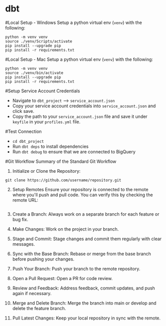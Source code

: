 # dbt

#Local Setup - Windows
Setup a python virtual env (`venv`) with the following:
```
python -m venv venv
source ./venv/Scripts/activate
pip install --upgrade pip
pip install -r requirements.txt
```
#Local Setup - Mac
Setup a python virtual env (`venv`) with the following:
```
python -m venv venv
source ./venv/bin/activate
pip install --upgrade pip
pip install -r requirements.txt
```

#Setup Service Account Credentials
- Navigate to `dbt_project` --> `service_account.json`
- Copy your service account credentials into `service_account.json` and click save.
- Copy the path to your `service_account.json` file and save it under `keyfile` in your `profiles.yml` file.

#Test Connection
- `cd dbt_project`
- Run `dbt deps` to install dependencies
- Run `dbt debug` to ensure that we are connected to BigQuery


#Git Workflow
Summary of the Standard Git Workflow
1. Initialize or Clone the Repository:
```
git clone https://github.com/username/repository.git
```
2. Setup Remotes
Ensure your repository is connected to the remote where you'll push and pull code.
You can verify this by checking the remote URL:
```

```
3. Create a Branch:
Always work on a separate branch for each feature or bug fix.
4. Make Changes:
Work on the project in your branch.

5. Stage and Commit:
Stage changes and commit them regularly with clear messages.

6. Sync with the Base Branch:
Rebase or merge from the base branch before pushing your changes.

7. Push Your Branch:
Push your branch to the remote repository.

8. Open a Pull Request:
Open a PR for code review.

9. Review and Feedback:
Address feedback, commit updates, and push again if necessary.

10. Merge and Delete Branch:
Merge the branch into main or develop and delete the feature branch.

11. Pull Latest Changes:
Keep your local repository in sync with the remote.
